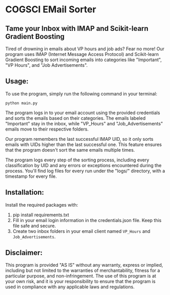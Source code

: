 # COGSCI EMail Sorter
## Tame your Inbox with IMAP and Scikit-learn Gradient Boosting
Tired of drowning in emails about VP hours and job ads? Fear no more! Our program uses IMAP (Internet Message Access Protocol) and Scikit-learn Gradient Boosting to sort incoming emails into categories like "Important", "VP Hours", and "Job Advertisements".


## Usage:
To use the program, simply run the following command in your terminal:
```
python main.py
```


The program logs in to your email account using the provided credentials and sorts the emails based on their categories. The emails labeled "Important" stay in the inbox, while "VP_Hours" and "Job_Advertisements" emails move to their respective folders.

Our program remembers the last successful IMAP UID, so it only sorts emails with UIDs higher than the last successful one. This feature ensures that the program doesn't sort the same emails multiple times.

The program logs every step of the sorting process, including every classification by UID and any errors or exceptions encountered during the process. You'll find log files for every run under the "logs/" directory, with a timestamp for every file.

## Installation:
Install the required packages with:

1. pip install requirements.txt
2. Fill in your email login information in the credentials.json file. Keep this file safe and secure.
3. Create two inbox folders in your email client named ```VP_Hours``` and ```Job_Advertisements```.

## Disclaimer:
This program is provided "AS IS" without any warranty, express or implied, including but not limited to the warranties of merchantability, fitness for a particular purpose, and non-infringement. The use of this program is at your own risk, and it is your responsibility to ensure that the program is used in compliance with any applicable laws and regulations.